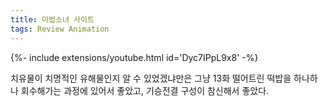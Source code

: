```yaml
---
title: 마법소녀 사이트
tags: Review Animation
---
```


<div>{%- include extensions/youtube.html id='Dyc7IPpL9x8' -%}</div>

치유물이 치명적인 유해물인지 알 수 있었겠냐만은 그냥 13화 떨어트린 떡밥을 하나하나 회수해가는 과정에 있어서 좋았고, 기승전결 구성이 참신해서 좋았다.

